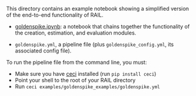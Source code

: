 This directory contains an example notebook showing a simplified version of the end-to-end functionality of RAIL.

- [goldenspike.ipynb](https://lsstdescrail.readthedocs.io/en/latest/source/other-notebooks.html#goldenspike-an-example-of-an-end-to-end-analysis-using-rail): a notebook that chains together the functionality of the creation, estimation, and evaluation modules.

- `goldenspike.yml`, a pipeline file (plus `goldenspike_config.yml`, its associated config file).


To run the pipeline file from the command line, you must:
- Make sure you have [ceci](https://github.com/LSSTDESC/ceci) installed (run `pip install ceci`)
- Point your shell to the root of your RAIL directory
- Run `ceci examples/goldenspike_examples/goldenspike.yml`